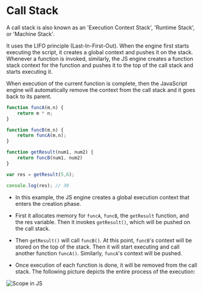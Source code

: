 # Call Stack

A call stack is also known as an 'Execution Context Stack', 'Runtime Stack', or 'Machine Stack'.

It uses the LIFO principle (Last-In-First-Out). When the engine first starts executing the script, it creates a global context and pushes it on the stack. Whenever a function is invoked, similarly, the JS engine creates a function stack context for the function and pushes it to the top of the call stack and starts executing it.

When execution of the current function is complete, then the JavaScript engine will automatically remove the context from the call stack and it goes back to its parent.

```js
function funcA(m,n) {
    return m * n;
}

function funcB(m,n) {
    return funcA(m,n);
}

function getResult(num1, num2) {
    return funcB(num1, num2)
}

var res = getResult(5,6);

console.log(res); // 30
```

* In this example, the JS engine creates a global execution context that enters the creation phase.

* First it allocates memory for `funcA`, `funcB`, the `getResult` function, and the res variable. Then it invokes `getResult()`, which will be pushed on the call stack.

* Then `getResult()` will call `funcB()`. At this point, `funcB`'s context will be stored on the top of the stack. Then it will start executing and call another function `funcA()`. Similarly, `funcA`'s context will be pushed.  

* Once execution of each function is done, it will be removed from the call stack. The following picture depicts the entire process of the execution:

![Scope in JS](https://www.freecodecamp.org/news/content/images/2022/12/5.png "Scope in JS")
